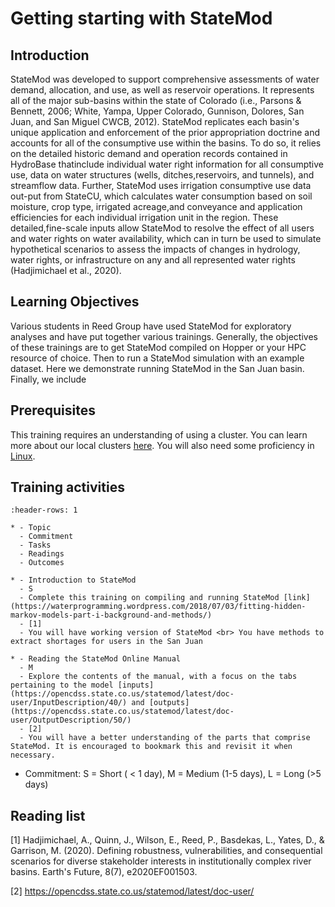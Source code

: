 # Getting starting with StateMod

## Introduction

 StateMod was developed to support comprehensive assessments of water demand, allocation, and use, as well as reservoir operations. It represents all of the major sub-basins within the state of Colorado (i.e., Parsons & Bennett, 2006; White, Yampa, Upper Colorado, Gunnison, Dolores, San Juan, and San Miguel CWCB, 2012). StateMod replicates each basin's unique application and enforcement of the prior appropriation doctrine and accounts for all of the consumptive use within the basins. To do so, it relies on the detailed historic demand and operation records contained in HydroBase thatinclude individual water right information for all consumptive use, data on water structures (wells, ditches,reservoirs, and tunnels), and streamflow data. Further, StateMod uses irrigation consumptive use data out-put from StateCU, which calculates water consumption based on soil moisture, crop type, irrigated acreage,and conveyance and application efficiencies for each individual irrigation unit in the region. These detailed,fine-scale inputs allow StateMod to resolve the effect of all users and water rights on water availability, which can in turn be used to simulate hypothetical scenarios to assess the impacts of changes in hydrology, water rights, or infrastructure on any and all represented water rights (Hadjimichael et al., 2020).

## Learning Objectives
 Various students in Reed Group have used StateMod for exploratory analyses and have put together various trainings. Generally, the objectives of these trainings are to get StateMod compiled on Hopper or your HPC resource of choice. Then to run a StateMod simulation with an example dataset. Here we demonstrate running StateMod in the San Juan basin. Finally, we include 

## Prerequisites 
This training requires an understanding of using a cluster. You can learn more about our local clusters [here](https://reedgroup.github.io/ComputationalResources/ClusterBasics.html). You will also need some proficiency in [Linux](https://reedgroup.github.io/ComputationalResources/IntroToLinux.html).

## Training activities

```{list-table} TRAINING TITLE Activities
:header-rows: 1

* - Topic
  - Commitment
  - Tasks
  - Readings
  - Outcomes

* - Introduction to StateMod
  - S
  - Complete this training on compiling and running StateMod [link](https://waterprogramming.wordpress.com/2018/07/03/fitting-hidden-markov-models-part-i-background-and-methods/)
  - [1]
  - You will have working version of StateMod <br> You have methods to extract shortages for users in the San Juan

* - Reading the StateMod Online Manual
  - M
  - Explore the contents of the manual, with a focus on the tabs pertaining to the model [inputs](https://opencdss.state.co.us/statemod/latest/doc-user/InputDescription/40/) and [outputs](https://opencdss.state.co.us/statemod/latest/doc-user/OutputDescription/50/)
  - [2]
  - You will have a better understanding of the parts that comprise StateMod. It is encouraged to bookmark this and revisit it when necessary. 
```

* Commitment: S = Short ( < 1 day), M = Medium (1-5 days), L = Long (>5 days)


## Reading list
\[1] Hadjimichael, A., Quinn, J., Wilson, E., Reed, P., Basdekas, L., Yates, D., & Garrison, M. (2020). Defining robustness, vulnerabilities, and consequential scenarios for diverse stakeholder interests in institutionally complex river basins. Earth's Future, 8(7), e2020EF001503.

\[2] https://opencdss.state.co.us/statemod/latest/doc-user/






